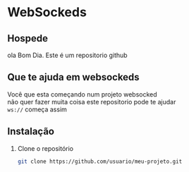 
# WebSockeds
## Hospede
ola Bom Dia.
Este é um repositorio github<br>
## **Que te ajuda em websockeds**
Você que esta começando num projeto websocked  
não quer fazer muita coisa este repositorio pode te ajudar  
`ws://` começa assim



## Instalação

1. Clone o repositório
   ```bash
   git clone https://github.com/usuario/meu-projeto.git

